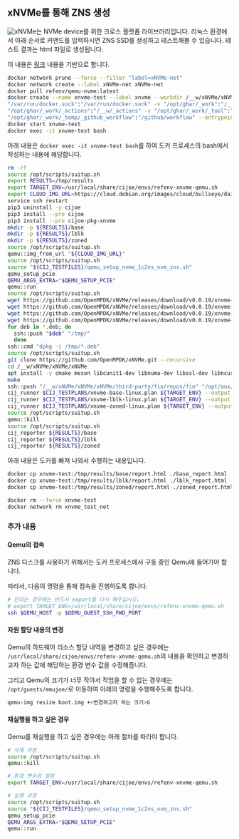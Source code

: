 ## xNVMe를 통해 ZNS 생성
![xNVMe](https://github.com/OpenMPDK/xNVMe)는 NVMe device를 위한 크로스 플랫폼 라이브러리입니다.
리눅스 환경에서 아래 순서로 커맨드를 입력하시면 ZNS SSD를 생성하고 테스트해볼 수 있습니다.
테스트 결과는 html 파일로 생성됩니다.

이 내용은 [링크](https://github.com/OpenMPDK/xNVMe/runs/1065843776?check_suite_focus=true)
내용을 기반으로 합니다.

``` bash
docker network prune --force --filter "label=xNVMe-net"
docker network create --label xNVMe-net xNVMe-net
docker pull refenv/qemu-nvme:latest
docker create --name xnvme-test --label xnvme --workdir /__w/xNVMe/xNVMe --network xNVMe-net --privileged -e "HOME=/github/home" -e GITHUB_ACTIONS=true -e CI=true -v \
"/var/run/docker.sock":"/var/run/docker.sock" -v "/opt/ghar/_work":"/__w" -v "/opt/ghar/externals":"/__e":ro -v "/opt/ghar/_work/_temp":"/__w/_temp" -v \
"/opt/ghar/_work/_actions":"/__w/_actions" -v "/opt/ghar/_work/_tool":"/__w/_tool" -v "/opt/ghar/_work/_temp/_github_home":"/github/home" -v \
"/opt/ghar/_work/_temp/_github_workflow":"/github/workflow" --entrypoint "tail" refenv/qemu-nvme:latest "-f" "/dev/null"
docker start xnvme-test
docker exec -it xnvme-test bash
```

아래 내용은 `docker exec -it xnvme-test bash`를 하여 도커 프로세스의 bash에서
작성하는 내용에 해당합니다.

```bash
rm -rf
source /opt/scripts/suitup.sh
export RESULTS=/tmp/results
export TARGET_ENV=/usr/local/share/cijoe/envs/refenv-xnvme-qemu.sh
export CLOUD_IMG_URL=https://cloud.debian.org/images/cloud/bullseye/daily/20200807-351/debian-11-generic-amd64-daily-20200807-351.qcow2
service ssh restart
pip3 uninstall -y cijoe
pip3 install --pre cijoe
pip3 install --pre cijoe-pkg-xnvme
mkdir -p ${RESULTS}/base
mkdir -p ${RESULTS}/lblk
mkdir -p ${RESULTS}/zoned
source /opt/scripts/suitup.sh
qemu::img_from_url "${CLOUD_IMG_URL}"
source /opt/scripts/suitup.sh
source "${CIJ_TESTFILES}/qemu_setup_nvme_1c2ns_nvm_zns.sh"
qemu_setup_pcie
QEMU_ARGS_EXTRA="$QEMU_SETUP_PCIE"
qemu::run
source /opt/scripts/suitup.sh
wget https://github.com/OpenMPDK/xNVMe/releases/download/v0.0.19/xnvme-0.0.19.bin-dev.deb
wget https://github.com/OpenMPDK/xNVMe/releases/download/v0.0.19/xnvme-0.0.19.bin-examples.deb
wget https://github.com/OpenMPDK/xNVMe/releases/download/v0.0.19/xnvme-0.0.19.bin-tests.deb
wget https://github.com/OpenMPDK/xNVMe/releases/download/v0.0.19/xnvme-0.0.19.bin-tools.deb
for deb in *.deb; do
  ssh::push "$deb" "/tmp/"
  done
ssh::cmd "dpkg -i /tmp/*.deb"
source /opt/scripts/suitup.sh
git clone https://github.com/OpenMPDK/xNVMe.git --recursive
cd /__w/xNVMe/xNVMe/xNVMe
apt install -y cmake meson libcunit1-dev libnuma-dev libssl-dev libncurses5-dev 
make
ssh::push "/__w/xNVMe/xNVMe/xNVMe/third-party/fio/repos/fio" "/opt/aux/"
cij_runner $CIJ_TESTPLANS/xnvme-base-linux.plan ${TARGET_ENV} --output ${RESULTS}/base
cij_runner $CIJ_TESTPLANS/xnvme-lblk-linux.plan ${TARGET_ENV} --output ${RESULTS}/lblk
cij_runner $CIJ_TESTPLANS/xnvme-zoned-linux.plan ${TARGET_ENV} --output ${RESULTS}/zoned
source /opt/scripts/suitup.sh
qemu::kill
source /opt/scripts/suitup.sh
cij_reporter ${RESULTS}/base
cij_reporter ${RESULTS}/lblk
cij_reporter ${RESULTS}/zoned
```

아래 내용은 도커를 빠져 나와서 수행하는 내용입니다.

```bash
docker cp xnvme-test:/tmp/results/base/report.html ./base_report.html
docker cp xnvme-test:/tmp/results/lblk/report.html ./lblk_report.html
docker cp xnvme-test:/tmp/results/zoned/report.html ./zoned_report.html

docker rm --force xnvme-test
docker network rm xnvme_test_net
```

### 추가 내용

#### Qemu의 접속

ZNS 디스크를 사용하기 위해서는 도커 프로세스에서 구동 중인
Qemu에 들어가야 합니다.

따라서, 다음의 명령을 통해 접속을 진행하도록 합니다.

```bash
# 안되는 경우에는 반드시 export를 다시 해주십시오.
# export TARGET_ENV=/usr/local/share/cijoe/envs/refenv-xnvme-qemu.sh
ssh $QEMU_HOST -p $QEMU_GUEST_SSH_FWD_PORT
```

#### 자원 할당 내용의 변경

Qemu의 하드웨어 리소스 할당 내역을 변경하고 싶은 경우에는
`/usr/local/share/cijoe/envs/refenv-xnvme-qemu.sh`의 내용을 확인하고
변경하고자 하는 값에 해당하는 환경 변수 값을 수정해줍니다.

그리고 Qemu의 크기가 너무 작아서 작업을 할 수 없는 경우에는
`/opt/guests/emujoe/`로 이동하여 아래의 명령을 수행해주도록 합니다.

```bash
qemu-img resize boot.img +<변경하고자 하는 크기>G
```

#### 재실행을 하고 싶은 경우

Qemu를 재실행을 하고 싶은 경우에는 아래 절차를 따라야 합니다.

```bash
# 삭제 과정
source /opt/scripts/suitup.sh
qemu::kill

# 환경 변수의 설정
export TARGET_ENV=/usr/local/share/cijoe/envs/refenv-xnvme-qemu.sh

# 실행 과정
source /opt/scripts/suitup.sh
source "${CIJ_TESTFILES}/qemu_setup_nvme_1c2ns_nvm_zns.sh"
qemu_setup_pcie
QEMU_ARGS_EXTRA="$QEMU_SETUP_PCIE"
qemu::run
```

